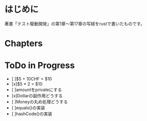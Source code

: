 # はじめに
著書「テスト駆動開発」の第1章〜第17章の写経をrustで書いたものです。

# Chapters

# ToDo in Progress
- [ ]$5 + 10CHF = $10
- [x]$5 * 2 = $10
- [ ]amountをprivateにする
- [x]Dollarの副作用どうする
- [ ]Moneyの丸め処理どうする
- [ ]equals()の実装
- [ ]hashCode()の実装
